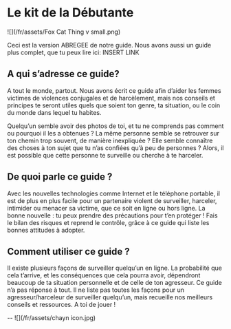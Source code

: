 # Le kit de la Débutante

![](/fr/assets/Fox Cat Thing v small.png)

Ceci est la version ABREGEE de notre guide. Nous avons aussi un guide plus complet, que tu peux lire ici: INSERT LINK


## A qui s’adresse ce guide?

A tout le monde, partout. Nous avons écrit ce guide afin d’aider les femmes victimes de violences conjugales et de harcèlement, mais nos conseils et principes te seront utiles quels que soient ton genre, ta situation, ou le coin du monde dans lequel tu habites.


Quelqu’un semble avoir des photos de toi, et tu ne comprends pas comment ou pourquoi il les a obtenues ? La même personne semble se retrouver sur ton chemin trop souvent, de manière inexpliquée ? Elle semble connaître des choses à ton sujet que tu n’as confiées qu’à peu de personnes ? Alors, il est possible que cette personne te surveille ou cherche à te harceler.

## De quoi parle ce guide ?

Avec les nouvelles technologies comme Internet et le téléphone portable, il est de plus en plus facile pour un partenaire violent de surveiller, harceler, intimider ou menacer sa victime, que ce soit en ligne ou hors ligne.
La bonne nouvelle : tu peux prendre des précautions pour t’en protéger ! Fais le bilan des risques et reprend le contrôle, grâce à ce guide qui liste les bonnes attitudes à adopter.

## Comment utiliser ce guide ?

Il existe plusieurs façons de surveiller quelqu’un en ligne. La probabilité que cela t’arrive, et les conséquences que cela pourra avoir, dépendront beaucoup de ta situation personnelle et de celle de ton agresseur. Ce guide n’a pas réponse à tout. Il ne liste pas toutes les façons pour un agresseur/harceleur de surveiller quelqu’un, mais recueille nos meilleurs conseils et ressources. A toi de jouer !

--
![](/fr/assets/chayn icon.jpg)